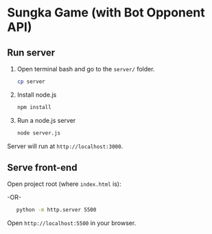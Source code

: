 # Sungka Game (with Bot Opponent API)

## Run server

1. Open terminal bash and go to the `server/` folder.
   ```bash
   cp server
2. Install node.js
   ```bash
   npm install
2. Run a node.js server
   ```bash
   node server.js

Server will run at `http://localhost:3000`.

## Serve front-end

Open project root (where `index.html` is):

-OR-

   ```bash
      python -m http.server 5500
   ```
Open `http://localhost:5500` in your browser.
